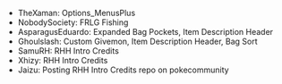 - TheXaman: Options_MenusPlus
- NobodySociety: FRLG Fishing
- AsparagusEduardo: Expanded Bag Pockets, Item Description Header
- Ghoulslash: Custom Givemon, Item Description Header, Bag Sort
- SamuRH: RHH Intro Credits
- Xhizy: RHH Intro Credits
- Jaizu: Posting RHH Intro Credits repo on pokecommunity
